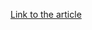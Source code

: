 [Link to the article](https://metabaseq.com/recursos/ploutus-is-back-targeting-itautec-atms-in-latin-america)
